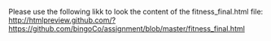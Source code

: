 Please use the following likk to look the content of the fitness_final.html file: http://htmlpreview.github.com/?https://github.com/bingoCo/assignment/blob/master/fitness_final.html
